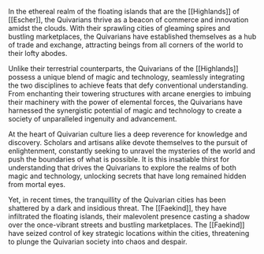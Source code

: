 In the ethereal realm of the floating islands that are the [[Highlands]] of [[Escher]], the Quivarians thrive as a beacon of commerce and innovation amidst the clouds. With their sprawling cities of gleaming spires and bustling marketplaces, the Quivarians have established themselves as a hub of trade and exchange, attracting beings from all corners of the world to their lofty abodes.

Unlike their terrestrial counterparts, the Quivarians of the [[Highlands]] possess a unique blend of magic and technology, seamlessly integrating the two disciplines to achieve feats that defy conventional understanding. From enchanting their towering structures with arcane energies to imbuing their machinery with the power of elemental forces, the Quivarians have harnessed the synergistic potential of magic and technology to create a society of unparalleled ingenuity and advancement.

At the heart of Quivarian culture lies a deep reverence for knowledge and discovery. Scholars and artisans alike devote themselves to the pursuit of enlightenment, constantly seeking to unravel the mysteries of the world and push the boundaries of what is possible. It is this insatiable thirst for understanding that drives the Quivarians to explore the realms of both magic and technology, unlocking secrets that have long remained hidden from mortal eyes.

Yet, in recent times, the tranquillity of the Quivarian cities has been shattered by a dark and insidious threat. The [[Faekind]], they have infiltrated the floating islands, their malevolent presence casting a shadow over the once-vibrant streets and bustling marketplaces. The [[Faekind]] have seized control of key strategic locations within the cities, threatening to plunge the Quivarian society into chaos and despair.